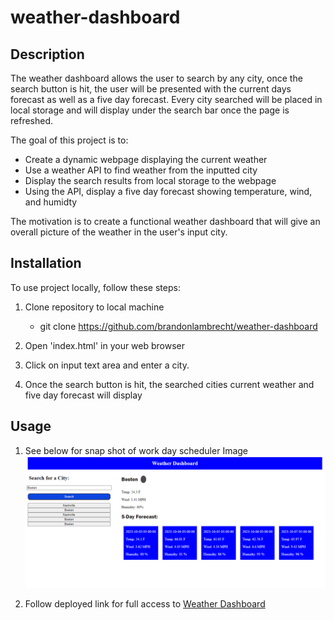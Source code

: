 # weather-dashboard

## Description

The weather dashboard allows the user to search by any city, once the search button is hit, the user will be presented with the current days forecast as well as a five day forecast. Every city searched will be placed in local storage and will display under the search bar once the page is refreshed.


The goal of this project is to:

- Create a dynamic webpage displaying the current weather
- Use a weather API to find weather from the inputted city
- Display the search results from local storage to the webpage
- Using the API, display a five day forecast showing temperature, wind, and humidty


The motivation is to create a functional weather dashboard that will give an overall picture of the weather in the user's input city. 

## Installation

To use project locally, follow these steps:

1. Clone repository to local machine 
    - git clone https://github.com/brandonlambrecht/weather-dashboard

2. Open 'index.html' in your web browser 

3. Click on input text area and enter a city.

4. Once the search button is hit, the searched cities current weather and five day forecast will display


## Usage

1. See below for snap shot of work day scheduler 
Image![Weather Dashboard](./assets/images/weather-dashboard-screenshot.png)


2. Follow deployed link for full access to
[Weather Dashboard](https://brandonlambrecht.github.io/weather-dashboard/)